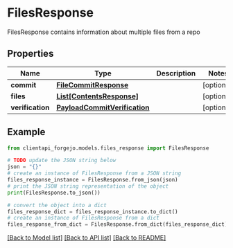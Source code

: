 # FilesResponse

FilesResponse contains information about multiple files from a repo

## Properties

Name | Type | Description | Notes
------------ | ------------- | ------------- | -------------
**commit** | [**FileCommitResponse**](FileCommitResponse.md) |  | [optional] 
**files** | [**List[ContentsResponse]**](ContentsResponse.md) |  | [optional] 
**verification** | [**PayloadCommitVerification**](PayloadCommitVerification.md) |  | [optional] 

## Example

```python
from clientapi_forgejo.models.files_response import FilesResponse

# TODO update the JSON string below
json = "{}"
# create an instance of FilesResponse from a JSON string
files_response_instance = FilesResponse.from_json(json)
# print the JSON string representation of the object
print(FilesResponse.to_json())

# convert the object into a dict
files_response_dict = files_response_instance.to_dict()
# create an instance of FilesResponse from a dict
files_response_from_dict = FilesResponse.from_dict(files_response_dict)
```
[[Back to Model list]](../README.md#documentation-for-models) [[Back to API list]](../README.md#documentation-for-api-endpoints) [[Back to README]](../README.md)


